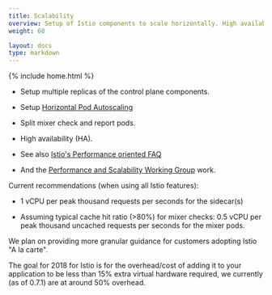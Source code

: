 ```yaml
---
title: Scalability
overview: Setup of Istio components to scale horizontally. High availability.
weight: 60

layout: docs
type: markdown
---
```

{% include home.html %}

* Setup multiple replicas of the control plane components.

* Setup [Horizontal Pod Autoscaling](https://kubernetes.io/docs/tasks/run-application/horizontal-pod-autoscale/)

* Split mixer check and report pods.

* High availability (HA).

* See also [Istio's Performance oriented FAQ](https://github.com/istio/istio/wiki/Istio-Performance-oriented-setup-FAQ)

* And the [Performance and Scalability Working Group](https://github.com/istio/community/blob/master/WORKING-GROUPS.md#performance-and-scalability) work.

Current recommendations (when using all Istio features):

* 1 vCPU per peak thousand requests per seconds for the sidecar(s)

* Assuming typical cache hit ratio (>80%) for mixer checks: 0.5 vCPU per peak thousand uncached requests per seconds for the mixer pods.

We plan on providing more granular guidance for customers adopting Istio "A la carte".

The goal for 2018 for Istio is for the overhead/cost of adding it to your application to be less than 15% extra virtual hardware required, we currently (as of 0.7.1) are at around 50% overhead.
